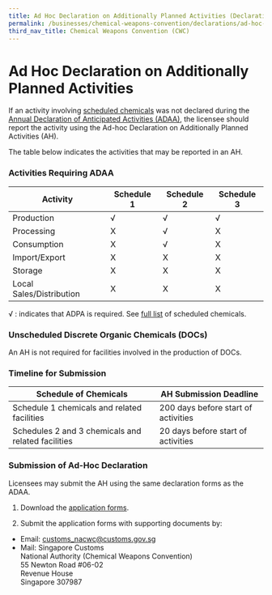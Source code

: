 ```yaml
---
title: Ad Hoc Declaration on Additionally Planned Activities (Declarations)
permalink: /businesses/chemical-weapons-convention/declarations/ad-hoc-declaration-on-additionally-planned-activities
third_nav_title: Chemical Weapons Convention (CWC)
---
```


# Ad Hoc Declaration on Additionally Planned Activities

If an activity involving  [scheduled chemicals](https://www.customs.gov.sg/businesses/chemical-weapons-convention/controlled-chemicals) was not declared during the  [Annual Declaration of Anticipated Activities (ADAA)](https://www.customs.gov.sg/businesses/chemical-weapons-convention/declarations/annual-declaration-for-anticipated-activities-adaa), the licensee should report the activity using the Ad-hoc Declaration on Additionally Planned Activities (AH).

The table below indicates the activities that may be reported in an AH.

### Activities Requiring ADAA

| Activity | Schedule 1 | Schedule 2 | Schedule 3 |
|---|---|---|---|
| Production | √ | √ | √ |
| Processing | X | √ | X |
| Consumption | X | √ | X |
| Import/Export | X | X | X |
| Storage | X | X | X |
| Local Sales/Distribution | X | X | X |

√ : indicates that ADPA is required.   See [full list](https://www.customs.gov.sg/-/media/cus/files/business/chemical-weapons-convention/guidetonacwclicencewithschchemlist.pdf?la=en&hash=BB1E42B4501617DFDA8B2AC9F57BED5D57FFDE34) of scheduled chemicals.

### Unscheduled Discrete Organic Chemicals (DOCs)

An AH is not required for facilities involved in the production of DOCs.


### Timeline for Submission

| Schedule of Chemicals | AH Submission Deadline |
|-----------------------|------------------------|
| Schedule 1 chemicals and related facilities | 200 days before start of activities| 
| Schedules 2 and 3 chemicals and related facilities | 20 days before start of activities |



### Submission of Ad-Hoc Declaration

Licensees may submit the AH using the same declaration forms as the ADAA.

1) Download the  [application forms](https://www.customs.gov.sg/eservices/customs-forms-and-service-links#adaa).

2) Submit the application forms with supporting documents by:

-   Email:  [customs_nacwc@customs.gov.sg](mailto:customs_nacwc@customs.gov.sg2)
-   Mail: Singapore Customs  
    National Authority (Chemical Weapons Convention)  
    55 Newton Road #06-02  
    Revenue House  
    Singapore 307987
